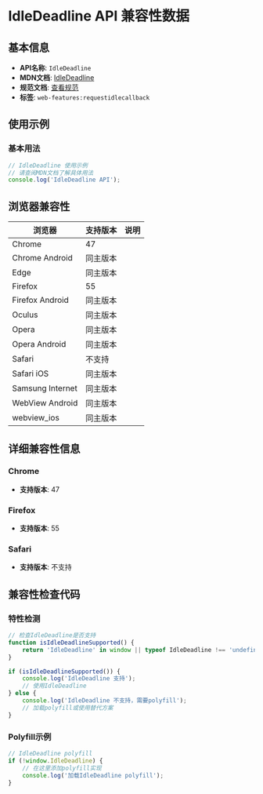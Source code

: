 # IdleDeadline API 兼容性数据

## 基本信息

- **API名称**: `IdleDeadline`
- **MDN文档**: [IdleDeadline](https://developer.mozilla.org/docs/Web/API/IdleDeadline)
- **规范文档**: [查看规范](https://w3c.github.io/requestidlecallback/#the-idledeadline-interface)
- **标签**: `web-features:requestidlecallback`

## 使用示例

### 基本用法

```javascript
// IdleDeadline 使用示例
// 请查阅MDN文档了解具体用法
console.log('IdleDeadline API');
```

## 浏览器兼容性

| 浏览器 | 支持版本 | 说明 |
|--------|----------|------|
| Chrome | 47 |  |
| Chrome Android | 同主版本 |  |
| Edge | 同主版本 |  |
| Firefox | 55 |  |
| Firefox Android | 同主版本 |  |
| Oculus | 同主版本 |  |
| Opera | 同主版本 |  |
| Opera Android | 同主版本 |  |
| Safari | 不支持 |  |
| Safari iOS | 同主版本 |  |
| Samsung Internet | 同主版本 |  |
| WebView Android | 同主版本 |  |
| webview_ios | 同主版本 |  |

## 详细兼容性信息

### Chrome

- **支持版本**: 47

### Firefox

- **支持版本**: 55

### Safari

- **支持版本**: 不支持

## 兼容性检查代码

### 特性检测

```javascript
// 检查IdleDeadline是否支持
function isIdleDeadlineSupported() {
    return 'IdleDeadline' in window || typeof IdleDeadline !== 'undefined';
}

if (isIdleDeadlineSupported()) {
    console.log('IdleDeadline 支持');
    // 使用IdleDeadline
} else {
    console.log('IdleDeadline 不支持，需要polyfill');
    // 加载polyfill或使用替代方案
}
```

### Polyfill示例

```javascript
// IdleDeadline polyfill
if (!window.IdleDeadline) {
    // 在这里添加polyfill实现
    console.log('加载IdleDeadline polyfill');
}
```


